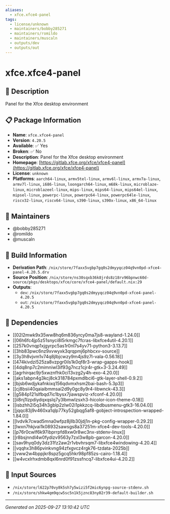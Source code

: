 ```yaml
---
aliases:
  - xfce.xfce4-panel
tags:
  - license/unknown
  - maintainers/bobby285271
  - maintainers/romildo
  - maintainers/muscaln
  - outputs/dev
  - outputs/out
---
```


# xfce.xfce4-panel

## 📝 Description

Panel for the Xfce desktop environment

## 📋 Package Information

- **Name**: `xfce.xfce4-panel`
- **Version**: `4.20.5`
- **Available**: ✅ Yes
- **Broken**: ✅ No
- **Description**: Panel for the Xfce desktop environment
- **Homepage**: [https://gitlab.xfce.org/xfce/xfce4-panel](https://gitlab.xfce.org/xfce/xfce4-panel)
- **License**: `unknown`
- **Platforms**: `aarch64-linux`, `armv5tel-linux`, `armv6l-linux`, `armv7a-linux`, `armv7l-linux`, `i686-linux`, `loongarch64-linux`, `m68k-linux`, `microblaze-linux`, `microblazeel-linux`, `mips-linux`, `mips64-linux`, `mips64el-linux`, `mipsel-linux`, `powerpc-linux`, `powerpc64-linux`, `powerpc64le-linux`, `riscv32-linux`, `riscv64-linux`, `s390-linux`, `s390x-linux`, `x86_64-linux`
## 👥 Maintainers

- @bobby285271
- @romildo
- @muscaln


## 🔧 Build Information

- **Derivation Path**: `/nix/store/7faxx5vgbp7gq0s2dmyyqcz04q9vn0pd-xfce4-panel-4.20.5.drv`
- **Source Position**: `/nix/store/ns30sqxb36k8jrds8z18rv96bpnwc60d-source/pkgs/desktops/xfce/core/xfce4-panel/default.nix:29`
- **Outputs**:
  - `dev`:  `/nix/store/7faxx5vgbp7gq0s2dmyyqcz04q9vn0pd-xfce4-panel-4.20.5`
  - `out`:  `/nix/store/7faxx5vgbp7gq0s2dmyyqcz04q9vn0pd-xfce4-panel-4.20.5`

## 🔗 Dependencies

- [[02l2mwk9x35ww8hq6m836yrcy0ma7js8-wayland-1.24.0]]
- [[06h6fc4jp5z51snyci8l5rkmgc7fcras-libxfce4util-4.20.1]]
- [[257k0vnqp1xjgyrpc5as1r0nl7s4yv71-python3-3.13.7]]
- [[3hb83pwc6nz9xvwyxk3qrqpmj6phbcxv-source]]
- [[3y3h8vjvm1v74q8jlbjcwzy9m4js9z7l-vala-0.56.18]]
- [[474kivdzi525za8vzpgr0ils1k0qf8r3-wrap-gapps-hook]]
- [[4dq8np7c2mimniwl3if93g7ncz1cjr4r-gtk+3-3.24.49]]
- [[agrhirqac9jr5xwznfhk0ci13vzg2y4h-exo-4.20.0]]
- [[aks1abpn4g3kcj8ck318784pxmdlbci6-gtk-layer-shell-0.9.2]]
- [[bjsb6wdjykafnkixq156qdvmxhsm2bai-bash-5.3p3]]
- [[cj8bsii40qaiaibmmsai2d9y0gc8y9r4-libwnck-43.3]]
- [[g584p121slfbqd7ic1bysx7jiawspviz-xfconf-4.20.0]]
- [[ii8nj1lzpdiydqxqslq7y3lbmwlzsxh3-hicolor-icon-theme-0.18]]
- [[isbzhh2i5q34h3gblp2zlw02i1pkkzcq-libdbusmenu-gtk3-16.04.0]]
- [[jqqc83j9v460xa1qlp77ky52gbqg5af8-gobject-introspection-wrapped-1.84.0]]
- [[lvdvlk7cwad5mna0wfpz8jllb30jdj1n-pkg-config-wrapper-0.29.2]]
- [[lwxn7hkjvai1k08932sawsgs8a37251m-xfce4-dev-tools-4.20.0]]
- [[p76r0cwlf6k97ibprrpfd8xw0r8wc3nx-stdenv-linux]]
- [[r8bsjnndl4w0fydizv9563y7zxl3w8pb-garcon-4.20.0]]
- [[sav9hyq0dy3dz31fz2aw2r1vbvhrsqm7-libxfce4windowing-4.20.4]]
- [[vqqhx3h86pvinkvng94zfxgvcz4rgk76-tzdata-2025b]]
- [[vww2w4bppjkr8spz5gcq5hkr98pf85zs-cairo-1.18.4]]
- [[w4vcxlrhxdmb8qxl6nrd0f91zssfncq7-libxfce4ui-4.20.2]]

## 📁 Input Sources

- `/nix/store/l622p70vy8k5sh7y5wizi5f2mic6ynpg-source-stdenv.sh`
- `/nix/store/shkw4qm9qcw5sc5n1k5jznc83ny02r39-default-builder.sh`

---
*Generated on 2025-09-27 13:10:42 UTC*
